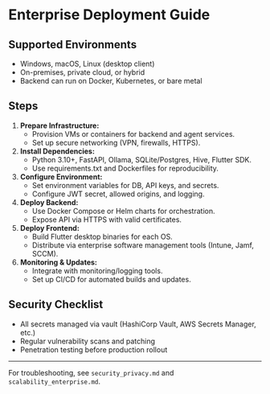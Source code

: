 # Enterprise Deployment Guide

## Supported Environments

- Windows, macOS, Linux (desktop client)
- On-premises, private cloud, or hybrid
- Backend can run on Docker, Kubernetes, or bare metal

## Steps

1. **Prepare Infrastructure:**
   - Provision VMs or containers for backend and agent services.
   - Set up secure networking (VPN, firewalls, HTTPS).
2. **Install Dependencies:**
   - Python 3.10+, FastAPI, Ollama, SQLite/Postgres, Hive, Flutter SDK.
   - Use requirements.txt and Dockerfiles for reproducibility.
3. **Configure Environment:**
   - Set environment variables for DB, API keys, and secrets.
   - Configure JWT secret, allowed origins, and logging.
4. **Deploy Backend:**
   - Use Docker Compose or Helm charts for orchestration.
   - Expose API via HTTPS with valid certificates.
5. **Deploy Frontend:**
   - Build Flutter desktop binaries for each OS.
   - Distribute via enterprise software management tools (Intune, Jamf, SCCM).
6. **Monitoring & Updates:**
   - Integrate with monitoring/logging tools.
   - Set up CI/CD for automated builds and updates.

## Security Checklist

- All secrets managed via vault (HashiCorp Vault, AWS Secrets Manager, etc.)
- Regular vulnerability scans and patching
- Penetration testing before production rollout

---

For troubleshooting, see `security_privacy.md` and `scalability_enterprise.md`.
